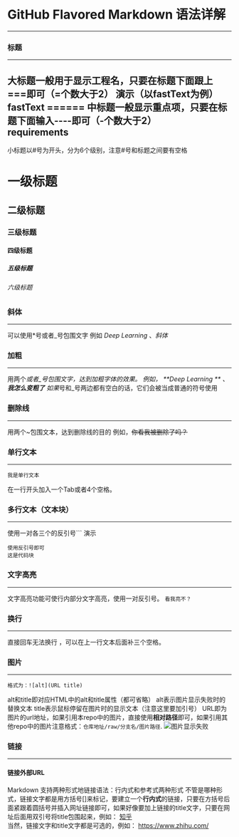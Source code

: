 # GitHub Flavored Markdown 语法详解
***
### 标题
***
大标题一般用于显示工程名，只要在标题下面跟上===即可（=个数大于2）
演示（以fastText为例）<br>
	fastText
	======
中标题一般显示重点项，只要在标题下面输入----即可（-个数大于2）<br>
requirements
----
小标题以#号为开头，分为6个级别，注意#号和标题之间要有空格
# 一级标题
## 二级标题
### 三级标题
#### 四级标题
##### 五级标题
###### 六级标题

### 斜体
***
可以使用*号或者_号包围文字
例如 *Deep Learning* 、_斜体_
### 加粗
***
用两个*或者_号包围文字，达到加粗字体的效果。
例如， **Deep Learning ** 、 __我怎么变粗了__
如果*号和_号两边都有空白的话，它们会被当成普通的符号使用
### 删除线
***
用两个~包围文本，达到删除线的目的
例如，~~你看我被删除了吗？~~

### 单行文本
***
	我是单行文本
在一行开头加入一个Tab或者4个空格。   
### 多行文本（文本块）
***
使用一对各三个的反引号```
演示
```
使用反引号即可
这是代码块
```
### 文字高亮
***
文字高亮功能可使行内部分文字高亮，使用一对反引号。
`看我亮不？`
### 换行
***
直接回车无法换行 ，可以在上一行文本后面补三个空格。
### 图片
***
	格式为：![alt](URL title)
alt和title即对应HTML中的alt和title属性（都可省略）
alt表示图片显示失败时的替换文本
title表示鼠标停留在图片时的显示文本（注意这里要加引号）
URL即为图片的url地址，如果引用本repo中的图片，直接使用**相对路径**即可，如果引用其他repo中的图片注意格式：`仓库地址/raw/分支名/图片路径`.
![图片显示失败](http://wx2.sinaimg.cn/large/77ba098bgy1ffr3i7d3zij21kw167wx1.jpg "鲸鱼座")
### 链接
***
#### 链接外部URL
Markdown 支持两种形式地链接语法：行内式和参考式两种形式
不管是哪种形式，链接文字都是用方括号[]来标记，要建立一个**行内式**的链接，只要在方括号后面紧跟着圆括号并插入网址链接即可，如果好像要加上链接的title文字，只要在网址后面用双引号将title包围起来，例如：
[知乎](https://www.zhihu.com/ "首页")<br>
当然，链接文字和title文字都是可选的，例如：
https://www.zhihu.com/
